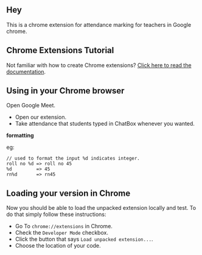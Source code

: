 
## Hey 
This is a chrome extension for attendance marking for teachers in Google chrome. 

## Chrome Extensions Tutorial
Not familiar with how to create Chrome extensions? [Click here to read the documentation](http://developer.chrome.com/extensions/index.html).

## Using in your Chrome browser
Open Google Meet.

* Open our extension.
* Take attendance that students typed in ChatBox whenever you wanted.

**formatting**

eg:

    // used to format the input %d indicates integer.
    roll no %d => roll no 45
    %d		   => 45
    rn%d	   => rn45
    


## Loading your version in Chrome
Now you should be able to load the unpacked extension locally and test. To do that simply follow these instructions:

* Go To `chrome://extensions` in Chrome.
* Check the `Developer Mode` checkbox.
* Click the button that says `Load unpacked extension...`.
* Choose the location of your code.


